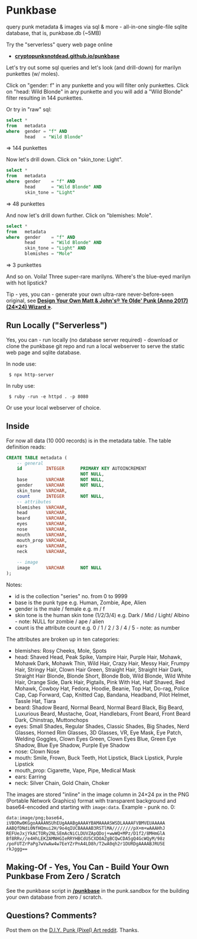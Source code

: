 # Punkbase

query punk metadata & images via sql & more - all-in-one single-file sqlite database, that is, punkbase.db (~5MB)


Try the "serverless" query web page online

- [**cryptopunksnotdead.github.io/punkbase**](https://cryptopunksnotdead.github.io/punkbase/)


Let's try out some sql queries and let's look (and drill-down) for marilyn punkettes (w/ moles).

Click on "gender: f" in any punkette and you will filter only punkettes.
Click on "head: Wild Blonde" in any punkette and you will add a "Wild Blonde" filter
resulting in 144 punkettes.

Or try in "raw" sql:

```sql
select *
from   metadata
where  gender = "f" AND
       head   = "Wild Blonde"
```

=> 144 punkettes

Now let's drill down.  Click on "skin_tone: Light".

```sql
select *
from   metadata
where  gender    = "f" AND
       head      = "Wild Blonde" AND
       skin_tone = "Light"
```

=> 48 punkettes

And now let's drill down further. Click on "blemishes: Mole".

```sql
select *
from   metadata
where  gender    = "f" AND
       head      = "Wild Blonde" AND
       skin_tone = "Light" AND
       blemishes = "Mole"
```

=> 3 punkettes

And so on. Voila! Three super-rare marilyns. Where's the blue-eyed marilyn with hot lipstick?

Tip - yes, you can  - generate your own ultra-rare never-before-seen original, see [**Design Your Own Matt & John's® Ye Olde' Punk (Anno 2017) (24×24) Wizard »**](https://cryptopunksnotdead.github.io/pixelart.js/yeoldepunks/).



##  Run Locally ("Serverless")

Yes, you can - run locally (no database server required) - 
download or clone the punkbase git repo 
and run a local webserver to serve the static web page and sqlite database. 

In node use:

     $ npx http-server

In ruby use:

     $ ruby -run -e httpd . -p 8080

Or use your local webserver of choice.




## Inside


For now all data (10 000 records)
is in the metadata table.
The table definition reads:


```sql
CREATE TABLE metadata (
    -- general
    id         INTEGER      PRIMARY KEY AUTOINCREMENT
                            NOT NULL,
    base       VARCHAR      NOT NULL,
    gender     VARCHAR      NOT NULL,
    skin_tone  VARCHAR,
    count      INTEGER      NOT NULL,
    -- attributes
    blemishes  VARCHAR,
    head       VARCHAR,
    beard      VARCHAR,
    eyes       VARCHAR,
    nose       VARCHAR,
    mouth      VARCHAR,
    mouth_prop VARCHAR,
    ears       VARCHAR,
    neck       VARCHAR,
    
    -- image
    image      VARCHAR      NOT NULL
);
```

Notes:

- id is the collection "series" no. from 0 to 9999
- base is the punk type e.g. Human, Zombie, Ape, Alien
- gender is the male / female e.g.  m / f
- skin tone is the human skin tone (1/2/3/4) e.g. Dark / Mid / Light/ Albino  - note: NULL for zombie / ape / alien
- count is the attribute count e.g. 0 / 1 / 2 / 3 / 4 / 5  - note: as number


The attributes are broken up in ten categories:

- blemishes: Rosy Cheeks, Mole, Spots
- head: Shaved Head, Peak Spike, Vampire Hair, Purple Hair,
  Mohawk, Mohawk Dark, Mohawk Thin, Wild Hair,
  Crazy Hair, Messy Hair, Frumpy Hair,
  Stringy Hair, Clown Hair Green, Straight Hair,
  Straight Hair Dark, Straight Hair Blonde,
  Blonde Short, Blonde Bob, Wild Blonde,
  Wild White Hair, Orange Side,
  Dark Hair, Pigtails, Pink With Hat,
  Half Shaved, Red Mohawk,
  Cowboy Hat, Fedora, Hoodie, Beanie,
  Top Hat, Do-rag, Police Cap,  Cap Forward,
  Cap, Knitted Cap, Bandana, Headband, Pilot Helmet,
  Tassle Hat, Tiara
- beard:  Shadow Beard, Normal Beard, Normal Beard Black,
  Big Beard, Luxurious Beard, Mustache, Goat,   Handlebars, Front Beard, Front Beard Dark,
  Chinstrap, Muttonchops
- eyes:  Small Shades, Regular Shades, Classic Shades,
  Big Shades, Nerd Glasses, Horned Rim Glasses,
  3D Glasses, VR, Eye Mask, Eye Patch,
  Welding Goggles,
  Clown Eyes Green, Clown Eyes Blue, Green Eye Shadow,
  Blue Eye Shadow, Purple Eye Shadow
- nose:  Clown Nose
- mouth:   Smile, Frown, Buck Teeth, Hot Lipstick,
  Black Lipstick, Purple Lipstick
- mouth_prop:    Cigarette, Vape, Pipe, Medical Mask
- ears:  Earring
- neck:  Silver Chain, Gold Chain, Choker



The images are stored "inline" in the image column in 24×24 px in the PNG (Portable Network Graphics) format with transparent background and base64-encoded
and starting with `image:data`. Example - punk no. 0:


```
data:image/png;base64,
iVBORw0KGgoAAAANSUhEUgAAABgAAAAYBAMAAAASWSDLAAAAFVBMVEUAAAAA
AABQfDNdi0NfHQmui2H/9o4qIUCBAAAAB3RSTlMA////////pX+m+wAAAHhJ
REFUeJxjYkACTORy2NLSEmAcNiCLDUVZApQDoj+wwWQ+MPz/D1f2/8MHmGlA
Bf8RRv//e4HhLEKZAMNHGIeRRYHBCdU5CXDOAZgBCQwCDA5gQ4GcWQyM/98z
/poFUTZrPaPg7wVwAw4w7EeYZrPnA4LD8h/T2wA0qh2r1DURDgAAAABJRU5E
rkJggg==
```

<!--
note: data:image looks to get filtered by github page ?

resulting in (if you add / paste the image data to / into the src attribute):

<img src="data:image/png;base64, iVBORw0KGgoAAAANSUhEUgAAABgAAAAYBAMAAAASWSDLAAAAFVBMVEUAAAAAAABQfDNdi0NfHQmui2H/9o4qIUCBAAAAB3RSTlMA////////pX+m+wAAAHhJREFUeJxjYkACTORy2NLSEmAcNiCLDUVZApQDoj+wwWQ+MPz/D1f2/8MHmGlABf8RRv//e4HhLEKZAMNHGIeRRYHBCdU5CXDOAZgBCQwCDA5gQ4GcWQyM/98z/poFUTZrPaPg7wVwAw4w7EeYZrPnA4LD8h/T2wA0qh2r1DURDgAAAABJRU5E">

-->


## Making-Of - Yes, You Can - Build Your Own Punkbase From Zero / Scratch

See the punkbase script in [**/punkbase**](https://github.com/cryptopunksnotdead/punks.sandbox/tree/master/punkbase) in the punk.sandbox for
the building your own database from zero / scratch.




## Questions? Comments?

Post them on the [D.I.Y. Punk (Pixel) Art reddit](https://old.reddit.com/r/DIYPunkArt). Thanks.

